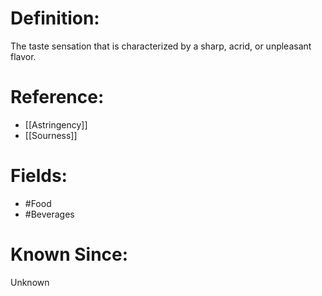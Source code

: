 

# Definition:
The taste sensation that is characterized by a sharp, acrid, or unpleasant flavor.

# Reference:
- [[Astringency]]
- [[Sourness]]

# Fields: 
- #Food
- #Beverages

# Known Since:
Unknown

